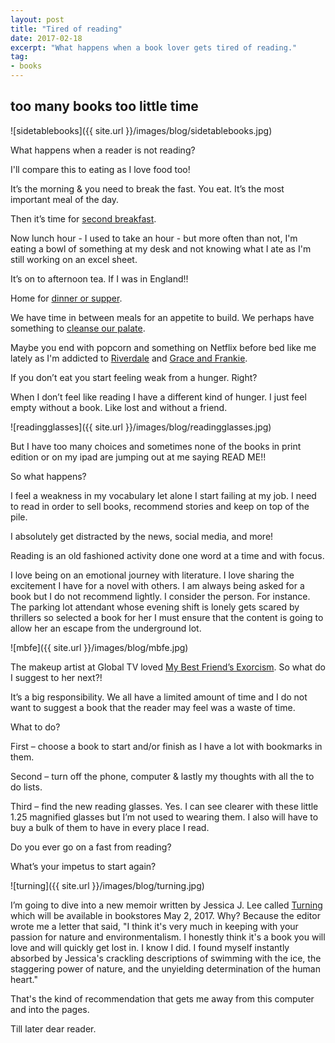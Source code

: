 ```yaml
---
layout: post
title: "Tired of reading"
date: 2017-02-18    
excerpt: "What happens when a book lover gets tired of reading."
tag:
- books
---
```


## too many books too little time

![sidetablebooks]({{ site.url }}/images/blog/sidetablebooks.jpg)

What happens when a reader is not reading?

I'll compare this to eating as I love food too!

It’s the morning & you need to break the fast. You eat. It’s the most important meal of the day.

Then it’s time for [second breakfast](https://www.youtube.com/watch?v=dLXeL4HbPr4 ).

Now lunch hour - I used to take an hour - but more often than not, I'm eating a bowl of something at my desk and not knowing what I ate as I'm still working on an excel sheet.

It’s on to afternoon tea. If I was in England!!

Home for [dinner or supper](http://blog.dictionary.com/supper-vs-dinner/ ).  

We have time in between meals for an appetite to build. We perhaps have something to [cleanse our palate](http://healthyeating.sfgate.com/foods-cleanse-palate-2261.html).

Maybe you end with popcorn and something on Netflix before bed like me lately as I'm addicted to [Riverdale](https://en.wikipedia.org/wiki/Riverdale_(2017_TV_series)) and [Grace and Frankie](http://www.imdb.com/title/tt3609352/).

If you don’t eat you start feeling weak from a hunger. Right?

When I don’t feel like reading I have a different kind of hunger.  I just feel empty without a book. Like lost and without a friend.

![readingglasses]({{ site.url }}/images/blog/readingglasses.jpg)

But I have too many choices and sometimes none of the books in print edition or on my ipad are jumping out at me saying READ ME!!

So what happens?

I feel a weakness in my vocabulary let alone I start failing at my job. I need to read in order to sell books, recommend stories and keep on top of the pile.

I absolutely get distracted by the news, social media, and more!

Reading is an old fashioned activity done one word at a time and with focus.

I love being on an emotional journey with literature. I love sharing the excitement I have for a novel with others. I am always being asked for a book but I do not recommend lightly. I consider the person. For instance. The parking lot attendant whose evening shift is lonely gets scared by thrillers so selected a book for her I must ensure that the content is going to allow her an escape from the underground lot.

![mbfe]({{ site.url }}/images/blog/mbfe.jpg)

The makeup artist at Global TV loved [My Best Friend’s Exorcism](http://www.goodreads.com/book/show/26118005-my-best-friend-s-exorcism). So what do I suggest to her next?!

It’s a big responsibility. We all have a limited amount of time and I do not want to suggest a book that the reader may feel was a waste of time.

What to do?

First – choose a book to start and/or finish as I have a lot with bookmarks in them.

Second – turn off the phone, computer & lastly my thoughts with all the to do lists.

Third – find the new reading glasses. Yes. I can see clearer with these little 1.25 magnified glasses but I’m not used to wearing them. I also will have to buy a bulk of them to have in every place I read.

Do you ever go on a fast from reading?

What’s your impetus to start again?

![turning]({{ site.url }}/images/blog/turning.jpg)

I’m going to dive into a new memoir written by Jessica J. Lee called [Turning](https://www.chapters.indigo.ca/en-ca/books/turning-jessica-j-lee/9780735233263-item.html) which will be available in bookstores May 2, 2017. Why? Because the editor wrote me a letter that said, "I think it's very much in keeping with your passion for nature and environmentalism. I honestly think it's a book you will love and will quickly get lost in. I know I did. I found myself instantly absorbed by Jessica's crackling descriptions of swimming with the ice, the staggering power of nature, and the unyielding determination of the human heart."  

That's the kind of recommendation that gets me away from this computer and into the pages.

Till later dear reader.
